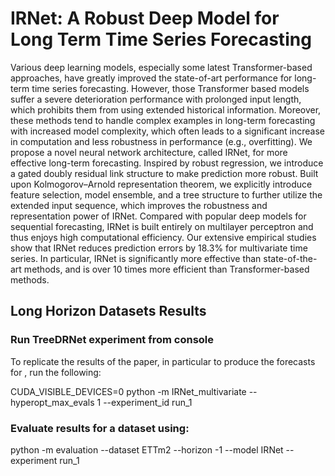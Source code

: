 # IRNet: A Robust Deep Model for Long Term Time Series Forecasting

Various deep learning models, especially some latest Transformer-based approaches, have greatly improved the state-of-art performance for long-term time series forecasting. However, those Transformer based models suffer a severe deterioration performance with prolonged input length, which prohibits them from using extended historical information.  Moreover, these methods tend to handle complex examples in long-term forecasting with increased model complexity, which often leads to a significant increase in computation and less robustness in performance (e.g., overfitting). We propose a novel neural network architecture, called IRNet, for more effective long-term forecasting. Inspired by robust regression, we introduce a gated doubly residual link structure to make prediction more robust. Built upon Kolmogorov–Arnold representation theorem, we explicitly introduce feature selection, model ensemble, and a tree structure to further utilize the extended input sequence, which improves the robustness and representation power of IRNet. Compared with popular deep models for sequential forecasting, IRNet is built entirely on multilayer perceptron and thus enjoys high computational efficiency. Our extensive empirical studies show that IRNet reduces prediction errors by 18.3\% for multivariate time series. In particular, IRNet is significantly more effective than state-of-the-art methods, and is over $10$ times more efficient than Transformer-based methods.


## Long Horizon Datasets Results


### Run TreeDRNet experiment from console

To replicate the results of the paper, in particular to produce the forecasts for , run the following:


CUDA_VISIBLE_DEVICES=0 python -m IRNet_multivariate --hyperopt_max_evals 1 --experiment_id run_1


###  Evaluate results for a dataset using:

python -m evaluation --dataset ETTm2 --horizon -1 --model IRNet --experiment run_1





